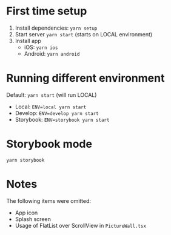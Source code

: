 # First time setup

1) Install dependencies: `yarn setup`
2) Start server `yarn start` (starts on LOCAL environment)
3) Install app
    - iOS: `yarn ios`
    - Android: `yarn android`

# Running different environment

Default: `yarn start` (will run LOCAL)

- Local: `ENV=local yarn start`
- Develop: `ENV=develop yarn start`
- Storybook: `ENV=storybook yarn start`

# Storybook mode

`yarn storybook`

# Notes

The following items were omitted:

- App icon
- Splash screen
- Usage of FlatList over ScrollView in `PictureWall.tsx`
